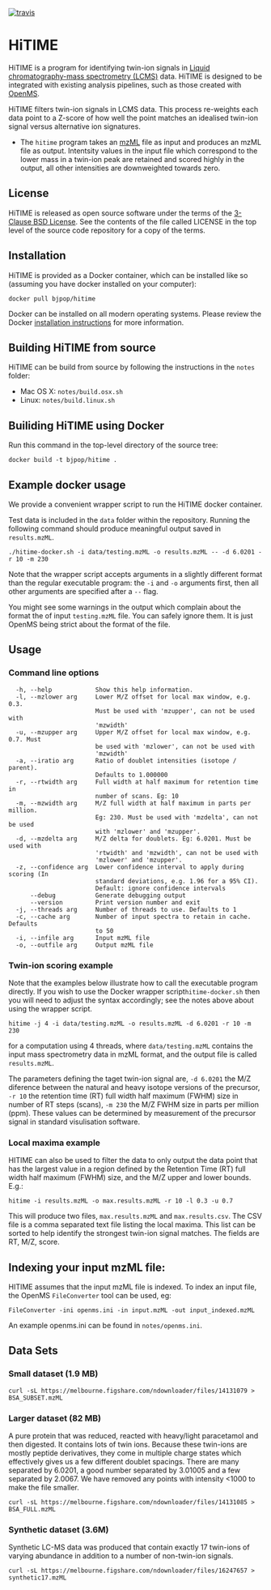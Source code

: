 [![travis](https://travis-ci.org/bjpop/HiTIME-CPP.svg?branch=master)](https://travis-ci.org/bjpop/HiTIME-CPP)

# HiTIME

HiTIME is a program for identifying twin-ion signals in
[Liquid chromatography-mass spectrometry (LCMS)](https://en.wikipedia.org/wiki/Liquid_chromatography%E2%80%93mass_spectrometry) data. 
HiTIME is designed to be integrated with existing analysis pipelines, such as those 
created with [OpenMS](https://www.openms.de/). 

HiTIME filters twin-ion signals in LCMS data. This process re-weights each data point to a Z-score of how well the point matches an idealised twin-ion signal versus alternative ion signatures.

  * The `hitime` program takes an [mzML](https://en.wikipedia.org/wiki/Mass_spectrometry_data_format#mzML) file as input and produces an mzML file as output. Intentsity values in the input file which correspond to the lower mass in a twin-ion peak are retained and scored highly in the output, all other intensities are downweighted towards zero.

## License

HiTIME is released as open source software under the terms of the [3-Clause BSD License](https://opensource.org/licenses/BSD-3-Clause).
See the contents of the file called LICENSE in the top level of the source
code repository for a copy of the terms.

## Installation

HiTIME is provided as a Docker container, which can be installed like so (assuming you have docker installed on your computer):

```
docker pull bjpop/hitime
```

Docker can be installed on all modern operating systems. Please review the Docker [installation instructions](https://docs.docker.com/engine/installation/) for more information.

## Building HiTIME from source 

HiTIME can be build from source by following the instructions in the `notes` folder:

 * Mac OS X: `notes/build.osx.sh`
 * Linux: `notes/build.linux.sh`

## Builiding HiTIME using Docker

Run this command in the top-level directory of the source tree:

```
docker build -t bjpop/hitime .
```

## Example docker usage 

We provide a convenient wrapper script to run the HiTIME docker container.

Test data is included in the `data` folder within the repository. Running the following command
should produce meaningful output saved in `results.mzML`. 

```
./hitime-docker.sh -i data/testing.mzML -o results.mzML -- -d 6.0201 -r 10 -m 230
```

Note that the wrapper script accepts arguments in a slightly different format than the regular executable program: the `-i` and `-o` arguments first, then all other arguments are specified after a `--` flag.

You might see some warnings in the output which complain about the format the of input `testing.mzML` file. You can
safely ignore them. It is just OpenMS being strict about the format of the file. 

## Usage
### Command line options

```
  -h, --help            Show this help information.
  -l, --mzlower arg     Lower M/Z offset for local max window, e.g. 0.3.
                        Must be used with 'mzupper', can not be used with
                        'mzwidth'
  -u, --mzupper arg     Upper M/Z offset for local max window, e.g. 0.7. Must
                        be used with 'mzlower', can not be used with
                        'mzwidth'
  -a, --iratio arg      Ratio of doublet intensities (isotope / parent).
                        Defaults to 1.000000
  -r, --rtwidth arg     Full width at half maximum for retention time in
                        number of scans. Eg: 10
  -m, --mzwidth arg     M/Z full width at half maximum in parts per million.
                        Eg: 230. Must be used with 'mzdelta', can not be used
                        with 'mzlower' and 'mzupper'.
  -d, --mzdelta arg     M/Z delta for doublets. Eg: 6.0201. Must be used with
                        'rtwidth' and 'mzwidth', can not be used with
                        'mzlower' and 'mzupper'.
  -z, --confidence arg  Lower confidence interval to apply during scoring (In
                        standard deviations, e.g. 1.96 for a 95% CI).
                        Default: ignore confidence intervals
      --debug           Generate debugging output
      --version         Print version number and exit
  -j, --threads arg     Number of threads to use. Defaults to 1
  -c, --cache arg       Number of input spectra to retain in cache. Defaults
                        to 50
  -i, --infile arg      Input mzML file
  -o, --outfile arg     Output mzML file
```

### Twin-ion scoring example

Note that the examples below illustrate how to call the executable program directly. If you wish to use the Docker wrapper script`hitime-docker.sh` then you will need to adjust the syntax accordingly; see the notes above about using the wrapper script. 

```
hitime -j 4 -i data/testing.mzML -o results.mzML -d 6.0201 -r 10 -m 230
```

for a computation using 4 threads, where `data/testing.mzML` contains the input mass spectrometry data in mzML format, and the output file is called `results.mzML`.

The parameters defining the taget twin-ion signal are, `-d 6.0201` the M/Z diference between the natural and heavy isotope versions of the precursor, `-r 10` the retention time (RT) full width half maximum (FWHM) size in number of RT steps (scans), `-m 230` the M/Z FWHM size in parts per million (ppm).  These values can be determined by measurement of the precursor signal in standard visulisation software.

### Local maxima example
HITIME can also be used to filter the data to only output the data point that has the largest value in a region defined by the Retention Time (RT) full width half maximum (FWHM) size, and the M/Z upper and lower bounds.  E.g.:

```
hitime -i results.mzML -o max.results.mzML -r 10 -l 0.3 -u 0.7
```
This will produce two files, `max.results.mzML` and `max.results.csv`.  The CSV file is a comma separated text file listing the local maxima.  This list can be sorted to help identify the strongest twin-ion signal matches.  The fields are RT, M/Z, score.

## Indexing your input mzML file:

HITIME assumes that the input mzML file is indexed.  To index an input file, the OpenMS `FileConverter` tool can be used, eg:

```
FileConverter -ini openms.ini -in input.mzML -out input_indexed.mzML
```

An example openms.ini can be found in `notes/openms.ini`.

## Data Sets

### Small dataset (1.9 MB)
```
curl -sL https://melbourne.figshare.com/ndownloader/files/14131079 > BSA_SUBSET.mzML
```

### Larger dataset (82 MB)

A pure protein that was reduced, reacted with heavy/light paracetamol and then digested. It contains lots of twin ions. Because these twin-ions are mostly peptide derivatives, they come in multiple charge states which effectively gives us a few different doublet spacings. There are many separated by 6.0201, a good number separated by 3.01005 and a few separated by 2.0067. We have removed any points with intensity <1000 to make the file smaller.

```
curl -sL https://melbourne.figshare.com/ndownloader/files/14131085 > BSA_FULL.mzML
```

### Synthetic dataset (3.6M)

Synthetic LC-MS data was produced that contain exactly 17 twin-ions of varying abundance in addition to a number of non-twin-ion signals.

```
curl -sL https://melbourne.figshare.com/ndownloader/files/16247657 > synthetic17.mzML
```

